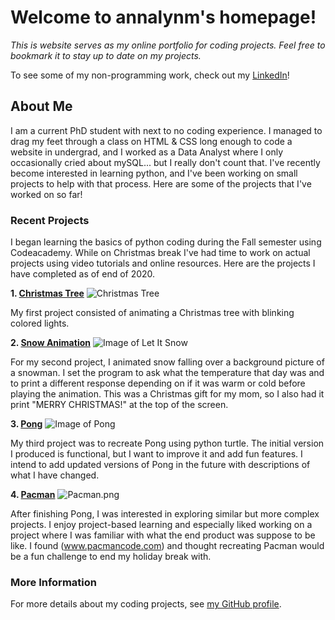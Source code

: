 # Welcome to annalynm's homepage!

*This is website serves as my online portfolio for coding projects. Feel free to bookmark it to stay up to date on my projects.*

To see some of my non-programming work, check out my [LinkedIn](https://www.linkedin.com/in/annalynm96/)! 

## About Me

I am a current PhD student with next to no coding experience. 
I managed to drag my feet through a class on HTML & CSS long enough to code a website in undergrad, and I worked as a Data Analyst where I only occasionally cried about mySQL... but I really don't count that. 
I've recently become interested in learning python, and I've been working on small projects to help with that process. Here are some of the projects that I've worked on so far!

### Recent Projects

I began learning the basics of python coding during the Fall semester using Codeacademy. 
While on Christmas break I've had time to work on actual projects using video tutorials and online resources. 
Here are the projects I have completed as of end of 2020.

**1. [Christmas Tree](https://github.com/annalynm/Christmas-Tree)**
![Christmas Tree](https://github.com/annalynm/Christmas-Tree/blob/main/Christmas%20Tree.png)

My first project consisted of animating a Christmas tree with blinking colored lights.

**2. [Snow Animation](https://github.com/annalynm/Let-It-Snow)**
![Image of Let It Snow](https://github.com/annalynm/Let-It-Snow/blob/main/Let%20It%20Snow.png)

 For my second project, I animated snow falling over a background picture of a snowman. 
 I set the program to ask what the temperature that day was and to print a different response depending on if it was warm or cold before playing the animation.
 This was a Christmas gift for my mom, so I also had it print "MERRY CHRISTMAS!" at the top of the screen.     

**3. [Pong](https://github.com/annalynm/Pong)**
![Image of Pong](https://github.com/annalynm/Pong/blob/main/Pong.jpg)

My third project was to recreate Pong using python turtle. The initial version I produced is functional, but I want to improve it and add fun features. I intend to add updated versions of Pong in the future with descriptions of what I have changed.

**4. [Pacman](https://github.com/annalynm/Pacman)**
![Pacman.png](https://github.com/annalynm/Pacman/blob/main/Pacman%20.png)

After finishing Pong, I was interested in exploring similar but more complex projects. I enjoy project-based learning and especially liked working on a project where I was familiar with what the end product was suppose to be like. I found (www.pacmancode.com) and thought recreating Pacman would be a fun challenge to end my holiday break with. 
 
### More Information
For more details about my coding projects, see [my GitHub profile](https://github.com/annalynm).

